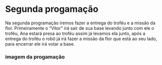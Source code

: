 # Segunda progamação
Na segunda programação iremos fazer a entrega do troféu e a missão da flor.
Primeiramente o “Vitor” irá sair de sua base levando junto com ele o troféu, Ana estará presa ao troféu assim já levamos ela junto, 
após a entrega do troféu o robô já irá fazer a missão da flor que está ao seu lado, para encerrar ele irá votar a base.  
### imagem da progamação
